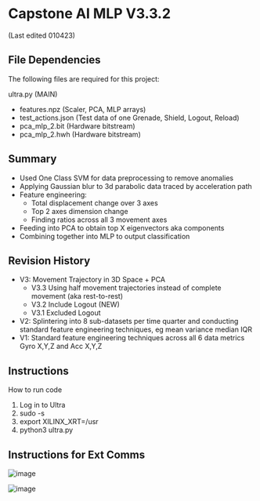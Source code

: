 # Capstone AI MLP V3.3.2

(Last edited 010423)

## File Dependencies

The following files are required for this project:

ultra.py (MAIN) 
- features.npz (Scaler, PCA, MLP arrays)
- test_actions.json (Test data of one Grenade, Shield, Logout, Reload)
- pca_mlp_2.bit (Hardware bitstream)
- pca_mlp_2.hwh (Hardware bitstream)

## Summary
- Used One Class SVM for data preprocessing to remove anomalies
- Applying Gaussian blur to 3d parabolic data traced by acceleration path
- Feature engineering: 
    - Total displacement change over 3 axes
    - Top 2 axes dimension change
    - Finding ratios across all 3 movement axes
- Feeding into PCA to obtain top X eigenvectors aka components
- Combining together into MLP to output classification

## Revision History 
- V3: Movement Trajectory in 3D Space + PCA
    - V3.3 Using half movement trajectories instead of complete movement (aka rest-to-rest)
    - V3.2 Include Logout (NEW)
    - V3.1 Excluded Logout
- V2: Splintering into 8 sub-datasets per time quarter and conducting standard feature engineering techniques, eg mean variance median IQR
- V1: Standard feature engineering techniques across all 6 data metrics Gyro X,Y,Z and Acc X,Y,Z

## Instructions

How to run code
1. Log in to Ultra
2. sudo -s
3. export XILINX_XRT=/usr
4. python3 ultra.py

## Instructions for Ext Comms

![image](https://user-images.githubusercontent.com/24263853/227785317-bc19a23a-e920-4279-828f-0fbff27af7ff.png)

![image](https://user-images.githubusercontent.com/24263853/227785277-90e0dd91-4821-4d44-a474-874cc2f8732b.png)
